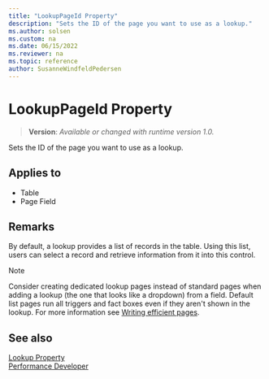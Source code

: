 ```yaml
---
title: "LookupPageId Property"
description: "Sets the ID of the page you want to use as a lookup."
ms.author: solsen
ms.custom: na
ms.date: 06/15/2022
ms.reviewer: na
ms.topic: reference
author: SusanneWindfeldPedersen
---
```

[//]: # (START>DO_NOT_EDIT)
[//]: # (IMPORTANT:Do not edit any of the content between here and the END>DO_NOT_EDIT.)
[//]: # (Any modifications should be made in the .xml files in the ModernDev repo.)
# LookupPageId Property
> **Version**: _Available or changed with runtime version 1.0._

Sets the ID of the page you want to use as a lookup.

## Applies to
-   Table
-   Page Field

[//]: # (IMPORTANT: END>DO_NOT_EDIT)

## Remarks

By default, a lookup provides a list of records in the table. Using this list, users can select a record and retrieve information from it into this control.

> [!NOTE]  
> Consider creating dedicated lookup pages instead of standard pages when adding a lookup (the one that looks like a dropdown) from a field. Default list pages run all triggers and fact boxes even if they aren't shown in the lookup. For more information see [Writing efficient pages](../../performance/performance-developer.md#writing-efficient-pages).

## See also

[Lookup Property](devenv-lookup-property.md)  
[Performance Developer](../../performance/performance-developer.md)

